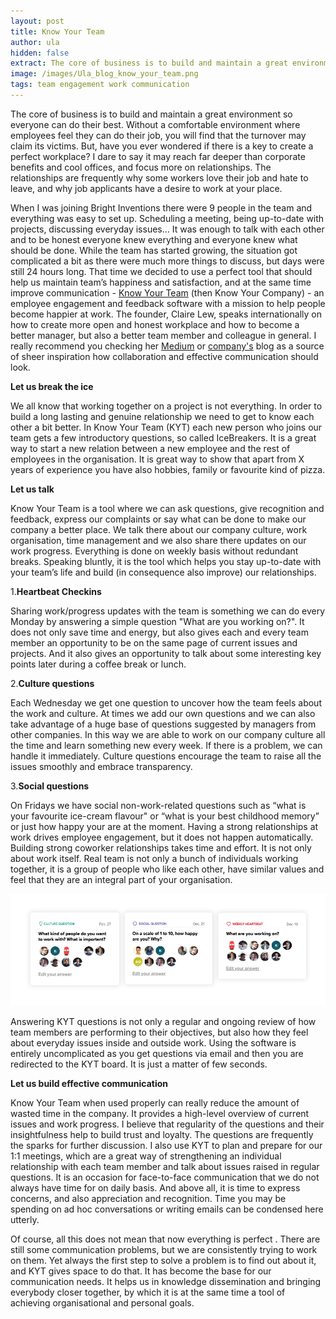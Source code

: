 ```yaml
---
layout: post
title: Know Your Team 
author: ula 
hidden: false
extract: The core of business is to build and maintain a great environment so everyone can do their best. Without a comfortable environment where employees feel they can do their job, you will find that the turnover may claim its victims. But, have you ever wondered if there is a key to create a perfect workplace? I dare to say it may reach far deeper than corporate benefits and cool offices, and focus more on relationships. The relationships are frequently why some workers love their job and hate to leave, and why job applicants have a desire to work at your place.
image: /images/Ula_blog_know_your_team.png
tags: team engagement work communication 
---
```

The core of business is to build and maintain a great environment so everyone can do their best.  Without a comfortable environment where employees feel they can do their job, you will find that the turnover may claim its victims. But, have you ever wondered if there is a key to create a perfect workplace? I dare to say it may reach far deeper than corporate benefits and cool offices, and focus more on relationships. The relationships are frequently why some workers love their job and hate to leave, and why job applicants have a desire to work at your place.

When I was joining Bright Inventions there were 9 people in the team and everything was easy to set up. Scheduling a meeting, being up-to-date with projects, discussing everyday issues… It was enough to talk with each other and to be honest everyone knew everything and everyone knew what should be done. While the team has started growing, the situation got complicated a bit as there were much more things to discuss, but days were still 24 hours long. That time we decided to use a perfect tool that should help us maintain team’s happiness and satisfaction, and at the same time improve communication - [Know Your Team](https://knowyourteam.com/) (then Know Your Company) - an employee engagement and feedback software with a mission to help people become happier at work. The founder, Claire Lew, speaks internationally on how to create more open and honest workplace and how to become a better manager, but also a better team member and colleague in general. I really recommend you checking her [Medium](https://medium.com/@clairejlew) or [company's](https://knowyourteam.com/blog/) blog as a source of sheer inspiration how collaboration and effective communication should look.

**Let us break the ice**

We all know that working together on a project is not everything. In order to build a long lasting and genuine relationship we need to get to know each other a bit better. In Know Your Team (KYT) each new person who joins our team gets a few introductory questions, so called IceBreakers. It is a great way to start a new relation between a new employee and the rest of employees in the organisation. It is great way to show that apart from X years of experience you have also hobbies, family or favourite kind of pizza.

**Let us talk**

Know Your Team is a tool where we can ask questions, give recognition and feedback, express our complaints or say what can be done to make our company a better place. We talk there about our company culture, work organisation, time management and we also share there updates on our work progress. Everything is done on weekly basis without redundant breaks. Speaking bluntly, it is the tool which helps you stay up-to-date with your team’s life and build (in consequence also improve) our relationships.

1.**Heartbeat Checkins**

Sharing work/progress updates with the team is something we can do every Monday by answering  a simple question "What are you working on?". It does not only save time and energy, but also gives each and every team member an opportunity to be on the same page of current issues and projects.  And it also gives an opportunity to talk about some interesting key points later during a coffee break or lunch.

2.**Culture questions**

Each Wednesday we get one question to uncover how the team feels about the work and culture. At times we add our own questions and we can also take advantage of a huge base of questions suggested by managers from other companies.  In this way we are able to work on our company culture all the time and learn something new every week. If there is a problem, we can handle it immediately. Culture questions encourage the team to raise all the issues smoothly and embrace transparency. 

3.**Social questions**

On Fridays we have social non-work-related questions such as “what is your favourite ice-cream flavour" or “what is your best childhood memory” or just how happy your are at the moment. Having a strong relationships at work drives employee engagement, but it does not happen automatically. Building strong coworker relationships takes time and effort. It is not only about work itself. Real team is not only a bunch of individuals working together, it is a group of people who like each other, have similar values and feel that they are an integral part of your organisation. 

![KnowYourTeam_Questions](/images/QA.png)

Answering KYT questions is not only a regular and ongoing review of how team members are performing to their objectives, but also how they feel about everyday issues inside and outside work.  Using the software is entirely uncomplicated as you get questions via email and then you are  redirected to the KYT board. It is just a matter of few seconds.

**Let us build effective communication**

Know Your Team when used properly can really reduce the amount of wasted time in the company.  It provides a high-level overview of current issues and work progress. I believe that regularity of the questions and their insightfulness help to build trust and loyalty. The questions are frequently the sparks for further discussion. I also use KYT to plan and prepare for our 1:1 meetings, which are a great way of strengthening an individual relationship with each team member and talk about issues raised in regular questions. It is an occasion for face-to-face communication that we do not always have time for on daily basis. And above all, it is time to express concerns, and also appreciation and recognition. Time you may be spending on ad hoc conversations or writing emails can be condensed here utterly.

Of course, all this does not mean that now everything is perfect . There are still some communication problems, but we are consistently trying to work on them. Yet always the first step to solve a problem is to find out about it, and KYT gives space to do that. It has become the base for our communication needs. It helps us in knowledge dissemination and bringing everybody closer together, by which it is at the same time a tool of achieving organisational and personal goals.
